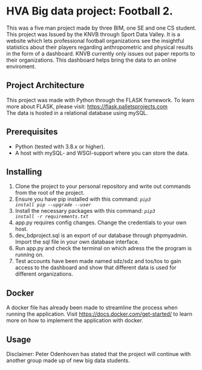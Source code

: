 # HVA Big data project: Football 2.

This was a five man project made by three BIM, one SE and one CS student. This project was Issued by the KNVB through Sport Data Valley. It is a website which lets professional football organizations see the insightful statistics about their players regarding anthropometric and physical results in the form of a dashboard. KNVB currently only issues out paper reports to their organizations. This dashboard helps bring the data to an online enviroment.

## Project Architecture
This project was made with Python through the FLASK framework. To learn more about FLASK, please visit: https://flask.palletsprojects.com
<br>The data is hosted in a relational database using mySQL.

## Prerequisites
- Python (tested with 3.8.x or higher).
- A host with mySQL- and WSGI-support where you can store the data.

## Installing

1. Clone the project to your personal repository and write out commands from the root of the project.
2. Ensure you have pip installed with this command: _<code>pip3 install pip --upgrade --user</code>_
3. Install the necessary packages with this command: _<code>pip3 install -r requirements.txt</code>_
4. app.py requires config changes. Change the credentials to your own host.
5. dev_bdproject.sql is an export of our database through phpmyadmin. Import the sql file in your own database interface.
6. Run app.py and check the terminal on which adress the the program is running on.
7. Test accounts have been made named sdz/sdz and tos/tos to gain access to the dashboard and show that different data is used for different organizations.

## Docker

A docker file has already been made to streamline the process when running the application. Visit https://docs.docker.com/get-started/ to learn more on how to implement the application with docker.

## Usage

Disclaimer: Peter Odenhoven has stated that the project will continue with another group made up of new big data students.
